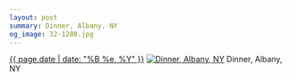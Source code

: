 ```yaml
---
layout: post
summary: Dinner, Albany, NY
og_image: 32-1280.jpg
---
```


<p>
  <time><a href="/32">{{ page.date | date: "%B %e, %Y" }}</a></time>
  <a href="/32"><img src="{{ site.assets_url }}/32-640.jpg" srcset="{{ site.assets_url }}/32-1280.jpg 1280w, {{ site.assets_url }}/32-960.jpg 960w, {{ site.assets_url }}/32-640.jpg 640w, {{ site.assets_url }}/32-320.jpg 320w" sizes="(min-width: 700px) 50vw, calc(100vw - 2rem)" alt="Dinner, Albany, NY" /></a>
  <span>Dinner, Albany, NY</span>
</p>
